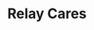 ---
type: 'portfolio'
title: 'Relay Cares'
description: 'site and mobile application for healthcare start up'
tech: 'react-native, react, gatsby, emotion.js'
link: 'https://relaycareapp.com/'
image: '../images/portfolio/relay.png'
---
